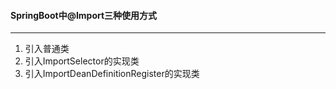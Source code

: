 #### SpringBoot中@Import三种使用方式

---

1. 引入普通类
2. 引入ImportSelector的实现类
3. 引入ImportDeanDefinitionRegister的实现类